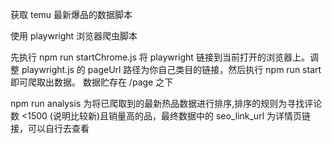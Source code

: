 获取 temu 最新爆品的数据脚本

使用 playwright 浏览器爬虫脚本

先执行 npm run startChrome.js 将 playwright 链接到当前打开的浏览器上。调整 playwright.js 的 pageUrl 路径为你自己类目的链接，然后执行 npm run start 即可爬取出数据。 数据贮存在 /page 之下

npm run analysis 为将已爬取到的最新热品数据进行排序,排序的规则为寻找评论数 <1500 (说明比较新)且销量高的品，最终数据中的 seo_link_url 为详情页链接，可以自行去查看